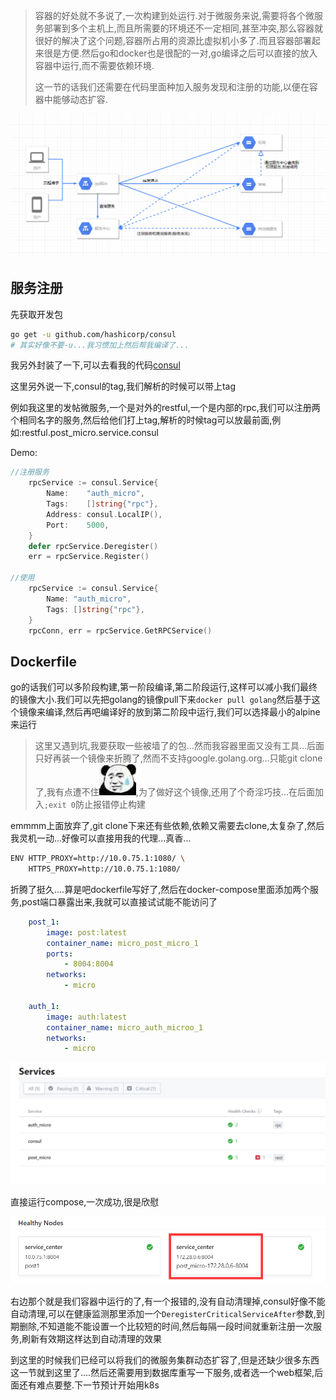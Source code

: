 > 容器的好处就不多说了,一次构建到处运行.对于微服务来说,需要将各个微服务部署到多个主机上,而且所需要的环境还不一定相同,甚至冲突,那么容器就很好的解决了这个问题,容器所占用的资源比虚拟机小多了.而且容器部署起来很是方便.然后go和docker也是很配的一对,go编译之后可以直接的放入容器中运行,而不需要依赖环境.
> 
> 这一节的话我们还需要在代码里面种加入服务发现和注册的功能,以便在容器中能够动态扩容.    

![](img/4_1.png)

## 服务注册
先获取开发包
```sh
go get -u github.com/hashicorp/consul
# 其实好像不要-u...我习惯加上然后帮我编译了...
```
我另外封装了一下,可以去看我的代码[consul](../common/consul.go)

这里另外说一下,consul的tag,我们解析的时候可以带上tag

例如我这里的发帖微服务,一个是对外的restful,一个是内部的rpc,我们可以注册两个相同名字的服务,然后给他们打上tag,解析的时候tag可以放最前面,例如:restful.post_micro.service.consul

Demo:
```go
//注册服务
	rpcService := consul.Service{
		Name:    "auth_micro",
		Tags:    []string{"rpc"},
		Address: consul.LocalIP(),
		Port:    5000,
	}
	defer rpcService.Deregister()
    err = rpcService.Register()
    
//使用
	rpcService := consul.Service{
		Name: "auth_micro",
		Tags: []string{"rpc"},
	}
	rpcConn, err = rpcService.GetRPCService()
```

## Dockerfile
go的话我们可以多阶段构建,第一阶段编译,第二阶段运行,这样可以减小我们最终的镜像大小.我们可以先把golang的镜像pull下来```docker pull golang```然后基于这个镜像来编译,然后再吧编译好的放到第二阶段中运行,我们可以选择最小的alpine来运行

> 这里又遇到坑,我要获取一些被墙了的包...然而我容器里面又没有工具...后面只好再装一个镜像来折腾了,然而不支持google.golang.org...只能git clone了,我有点遭不住![](img/bqb_2.jpg),为了做好这个镜像,还用了个奇淫巧技...在后面加入```;exit 0```防止报错停止构建

emmmm上面放弃了,git clone下来还有些依赖,依赖又需要去clone,太复杂了,然后我灵机一动...好像可以直接用我的代理...真香...
```sh
ENV HTTP_PROXY=http://10.0.75.1:1080/ \
    HTTPS_PROXY=http://10.0.75.1:1080/ 
```

折腾了挺久....算是吧dockerfile写好了,然后在docker-compose里面添加两个服务,post端口暴露出来,我就可以直接试试能不能访问了
```yml
    post_1:
        image: post:latest
        container_name: micro_post_micro_1
        ports: 
            - 8004:8004
        networks: 
            - micro

    auth_1:
        image: auth:latest
        container_name: micro_auth_microo_1
        networks: 
            - micro
```

![](img/4_2.png)

直接运行compose,一次成功,很是欣慰

![](img/4_3.png)

右边那个就是我们容器中运行的了,有一个报错的,没有自动清理掉,consul好像不能自动清理,可以在健康监测那里添加一个```DeregisterCriticalServiceAfter```参数,到期删除,不知道能不能设置一个比较短的时间,然后每隔一段时间就重新注册一次服务,刷新有效期这样达到自动清理的效果

到这里的时候我们已经可以将我们的微服务集群动态扩容了,但是还缺少很多东西这一节就到这里了....然后还需要用到数据库重写一下服务,或者选一个web框架,后面还有难点要整.下一节预计开始用k8s

